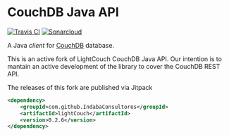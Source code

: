 CouchDB Java API
================

[![Travis CI](https://api.travis-ci.org/IndabaConsultores/LightCouch.svg?branch=master)](https://travis-ci.org/IndabaConsultores/LightCouch)
[![Sonarcloud](https://sonarcloud.io/api/project_badges/measure?project=es.indaba:lightcouch&metric=alert_status)](https://sonarcloud.io/dashboard?id=es.indaba:lightcouch)


A Java _client_ for [CouchDB](http://couchdb.apache.org/) database.

This is an active fork of LightCouch CouchDB Java API. Our intention is to mantain an active development of the library to cover the CouchDB REST API.

The releases of this fork are published via Jitpack
```xml
<dependency>
	<groupId>com.github.IndabaConsultores</groupId>
	<artifactId>lightCouch</artifactId>
	<version>0.2.6</version>
</dependency>
```

